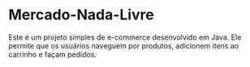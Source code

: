 # Mercado-Nada-Livre
Este é um projeto simples de e-commerce desenvolvido em Java. Ele permite que os usuários naveguem por produtos, adicionem itens ao carrinho e façam pedidos.

